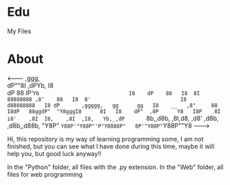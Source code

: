 # Edu
My Files


# About
<---
           ,ggg,                                           
          dP""8I   ,dPYb,                             I8   
         dP   88   IP'`Yb                             I8   
        dP    88   I8  8I                          88888888
       ,8'    88   I8  8'                             I8   
       d88888888   I8 dP       ,ggggg,   gg      gg   I8   
 __   ,8"     88   I8dP   88ggdP"  "Y8gggI8      8I   I8   
dP"  ,8P      Y8   I8P    8I i8'    ,8I  I8,    ,8I  ,I8,  
Yb,_,dP       `8b,,d8b,  ,8I,d8,   ,d8' ,d8b,  ,d8b,,d88b, 
 "Y8P"         `Y88P'"Y88P"'P"Y8888P"   8P'"Y88P"`Y88P""Y8 
--->

Hi, this repository is my way of learning programming some, I am not finished, but you can see what I have done during this time, maybe it will help you, but good luck anyway!!


In the "Python" folder, all files with the .py extension.
In the "Web" folder, all files for web programming
